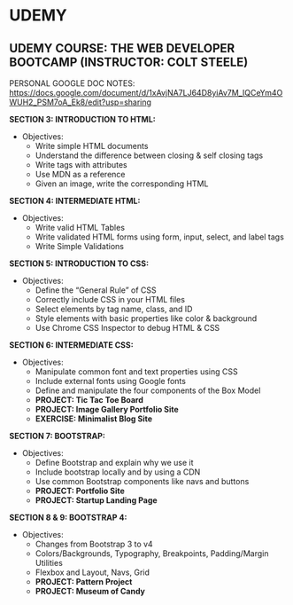 # UDEMY

UDEMY COURSE: THE WEB DEVELOPER BOOTCAMP (INSTRUCTOR: COLT STEELE)
------------------------------------------------------------------

PERSONAL GOOGLE DOC NOTES:
 https://docs.google.com/document/d/1xAvjNA7LJ64D8yiAv7M_IQCeYm4OWUH2_PSM7oA_Ek8/edit?usp=sharing

**SECTION 3: INTRODUCTION TO HTML:** 
- Objectives: <br >
    - Write simple HTML documents <br >
    - Understand the difference between closing & self closing tags <br >
    - Write tags with attributes <br >
    - Use MDN as a reference <br >
    - Given an image, write the corresponding HTML <br >
    
 **SECTION 4: INTERMEDIATE HTML:** 
 - Objectives: <br >
     - Write valid HTML Tables <br >
     - Write validated HTML forms using form, input, select, and label tags <br >
     - Write Simple Validations <br >
    
 **SECTION 5: INTRODUCTION TO CSS:** 
 - Objectives: <br >
    - Define the “General Rule” of CSS <br >
    - Correctly include CSS in your HTML files <br >
    - Select elements by tag name, class, and ID <br >
    - Style elements with basic properties like color & background <br >
    - Use Chrome CSS Inspector to debug HTML & CSS <br >
    
 **SECTION 6: INTERMEDIATE CSS:** 
 - Objectives: <br >
    - Manipulate common font and text properties using CSS <br >
    - Include external fonts using Google fonts <br >
    - Define and manipulate the four components of the Box Model <br >
    - **PROJECT: Tic Tac Toe Board** <br>
    - **PROJECT: Image Gallery Portfolio Site** <br >
    - **EXERCISE: Minimalist Blog Site** <br >
    
 **SECTION 7: BOOTSTRAP:** 
 - Objectives: <br >
    - Define Bootstrap and explain why we use it <br >
    - Include bootstrap locally and by using a CDN <br >
    - Use common Bootstrap components like navs and buttons <br >
    - **PROJECT: Portfolio Site** <br>
    - **PROJECT: Startup Landing Page** <br >
    
 **SECTION 8 & 9: BOOTSTRAP 4:** 
 - Objectives: <br >
    - Changes from Bootstrap 3 to v4 <br >
    - Colors/Backgrounds, Typography, Breakpoints, Padding/Margin Utilities <br >
    - Flexbox and Layout, Navs, Grid <br >
    - **PROJECT: Pattern Project** <br>
    - **PROJECT: Museum of Candy** <br >
